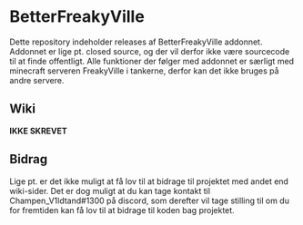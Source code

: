 # BetterFreakyVille 

Dette repository indeholder releases af BetterFreakyVille addonnet. Addonnet er lige pt. closed source, og der vil derfor ikke være sourcecode til at finde offentligt. Alle funktioner der følger med addonnet er særligt med minecraft serveren FreakyVille i tankerne, derfor kan det ikke bruges på andre servere.

## Wiki

**IKKE SKREVET**

## Bidrag

Lige pt. er det ikke muligt at få lov til at bidrage til projektet med andet end wiki-sider. Det er dog muligt at du kan tage kontakt til Champen_V1ldtand#1300 på discord, som derefter vil tage stilling til om du for fremtiden kan få lov til at bidrage til koden bag projektet.
